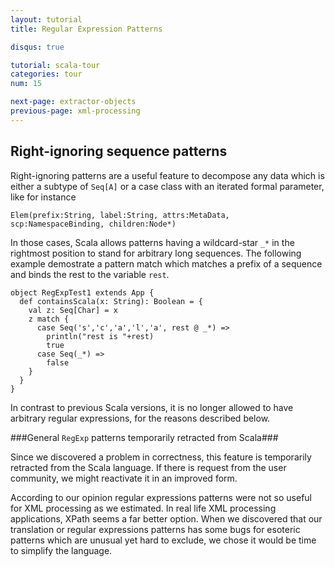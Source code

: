 ```yaml
---
layout: tutorial
title: Regular Expression Patterns

disqus: true

tutorial: scala-tour
categories: tour
num: 15

next-page: extractor-objects
previous-page: xml-processing
---
```


## Right-ignoring sequence patterns ##

Right-ignoring patterns are a useful feature to decompose any data which is either a subtype of `Seq[A]` or a case class with an iterated formal parameter, like for instance

```
Elem(prefix:String, label:String, attrs:MetaData, scp:NamespaceBinding, children:Node*)
```

In those cases, Scala allows patterns having a wildcard-star `_*` in the rightmost position to stand for arbitrary long sequences.
The following example demostrate a pattern match which matches a prefix of a sequence and binds the rest to the variable `rest`.

```tut
object RegExpTest1 extends App {
  def containsScala(x: String): Boolean = {
    val z: Seq[Char] = x
    z match {
      case Seq('s','c','a','l','a', rest @ _*) =>
        println("rest is "+rest)
        true
      case Seq(_*) =>
        false
    }
  }
}
```

In contrast to previous Scala versions, it is no longer allowed to have arbitrary regular expressions, for the reasons described below.

###General `RegExp` patterns temporarily retracted from Scala###

Since we discovered a problem in correctness, this feature is temporarily retracted from the Scala language. If there is request from the user community, we might reactivate it in an improved form.

According to our opinion regular expressions patterns were not so useful for XML processing as we estimated. In real life XML processing applications, XPath seems a far better option. When we discovered that our translation or regular expressions patterns has some bugs for esoteric patterns which are unusual yet hard to exclude, we chose it would be time to simplify the language.
